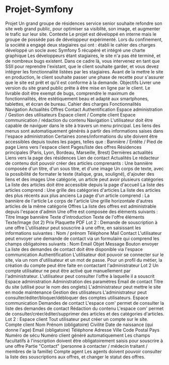 # Projet-Symfony
Projet Un grand groupe de résidences service senior souhaite refondre son site web grand public, pour optimiser sa visiblité, son image, et augmenter le trafic sur leur site.  Contexte Le projet est développé en interne mais le groupe de possède pas de développeur expérimenté. Lors du confinement, la société a engagé deux stagiaires qui ont :  établi le cahier des charges développé un socle avec Symfony 5 récupéré et intégré une charte graphique Les développeurs étant stagiaires, le site n'a pas été terminé, et de nombreux bugs existent.  Dans ce cadre là, vous intervenez en tant que SSII pour reprendre l'existant, que le client souhaite garder, et vous devez intégrer les fonctionnalité listées par les stagiaires.  Avant de la mettre le site en production, le client souhaite passer une phase de recette pour s'assurer que le site est prêt et qu'il est conforme à la demande.  Objectifs Livrer une version du site grand public prête à être mise en ligne par le client. Le livrable doit être exempt de bugs, comprendre le maximum de fonctionnalités, être estétiquement beau et adapté aux smartphones, tablettes, et écran de bureau.  Cahier des charges Fonctionnalités Navigation Actualités Offres Contact Authentification Espace administration / Gestion des utilisateurs Espace client / Compte client Espace communication / rédaction du contenu Navigation L'utilisateur doit être capable de naviguer dans le site à travers un menu principal.  Les liens des menus sont automatiquement générés à partir des informations saises dans l'espace administration  Certaines zones/informations du site doivent être accessibles depuis toutes les pages, telles que :  Bannière / Entête / Pied de page Liens vers l'espace client Pages/liste des offres Résidences principales (Paris, Lyon, Bordeau, Marseille, Brest) Dernières actualités Liens vers la page des résidences Lien de contact Actualités Le rédacteur de contenu doit pouvoir créer des articles comprenants :  Une bannière composée d'un titre, d'un sous titre, et d'une image Un corps de texte, avec la possibilité de formater le texte (italique, gras, souligné), d'ajouter des liens et des images Une catégorie, un article peut avoir plusieurs catégories La liste des articles doit être accessible depuis la page d'accueil  La liste des articles comprend :  Une grille des catégories d'articles La liste des articles des plus récents aux plus anciens La page d'un article comprend :  La bannière de l'article Le corps de l'article Une grille horizontale d'autres articles de la même catégorie Offres La liste des offres est administrable depuis l'espace d'admin  Une offre est composée des éléments suivants :  Titre Image bannière Texte d'introduction Texte de l'offre éléments Texte/Image (lot 2) Prix Plaquette PDF Lot 2 : Demande de souscription à une offre  L'utilisateur peut souscrire à une offre, en saisissant les informations suivantes :  Nom / prénom Téléphone Mail Contact L'utilisateur peut envoyer une demande de contact via un formulaire qui comprend les champs obligatoires suivants :  Nom Email Objet Message Bouton envoyer La liste des demandes de contact doit être disponible via l'espace communication  Authentification L'utilisateur doit pouvoir se connecter sur le site, via un nom d'utilisateur et un mot de passe.  Pour un profil du métier, la création du compte peut être faite en contactant l'administrateur  Lot 2  Un compte utilisateur ne peut être activé que manuellement par l'administrateur.  L'utilisateur peut consulter l'offre à laquelle il a souscrit  Espace administration Administration des paramètres Email de contact Titre du site (utilisé pour le nom des onglets) L'administrateur peut mettre le site en mode maintenance  Gestion des utilisateurs L'administrateur peut consulter/éditer/bloquer/débloquer des comptes utilisateurs.  Espace communication Demandes de contact L'espace com' permet de consulter la liste des demandes de contact  Rédaction du contenu L'espace com' permet de consulter/créer/éditer/supprimer des articles et des catégories d'articles.  Lot 2 : Espace client Tout utilisateur peut créer un compte sur le site.  Compte client Nom Prénom (obligatoire) Civilité Date de naissance (qui donne l'age) Email (obligatoire) Téléphone Adresse Ville Code Postal Pays Numéro de sécu Numéro client généré automatiquement  Les champs facultatifs à l'inscription doivent être obligatoirement saisis pour souscrire à une offre  Partie "Contact" (personne à contacter / médecin traitant / membres de la famille)  Compte agent Les agents doivent pouvoir consulter la liste des souscriptions aux offres, et changer le statut des offres.
